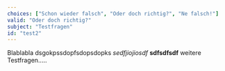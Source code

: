 ```yaml
---
choices: ["Schon wieder falsch", "Oder doch richtig?", "Ne falsch!"]
valid: "Oder doch richtig?"
subject: "Testfragen"
id: "test2"
---
```

Blablabla dsgokpssdopfsdopsdopks *sedfjiojiosdf*
**sdfsdfsdf** weitere Testfragen.....